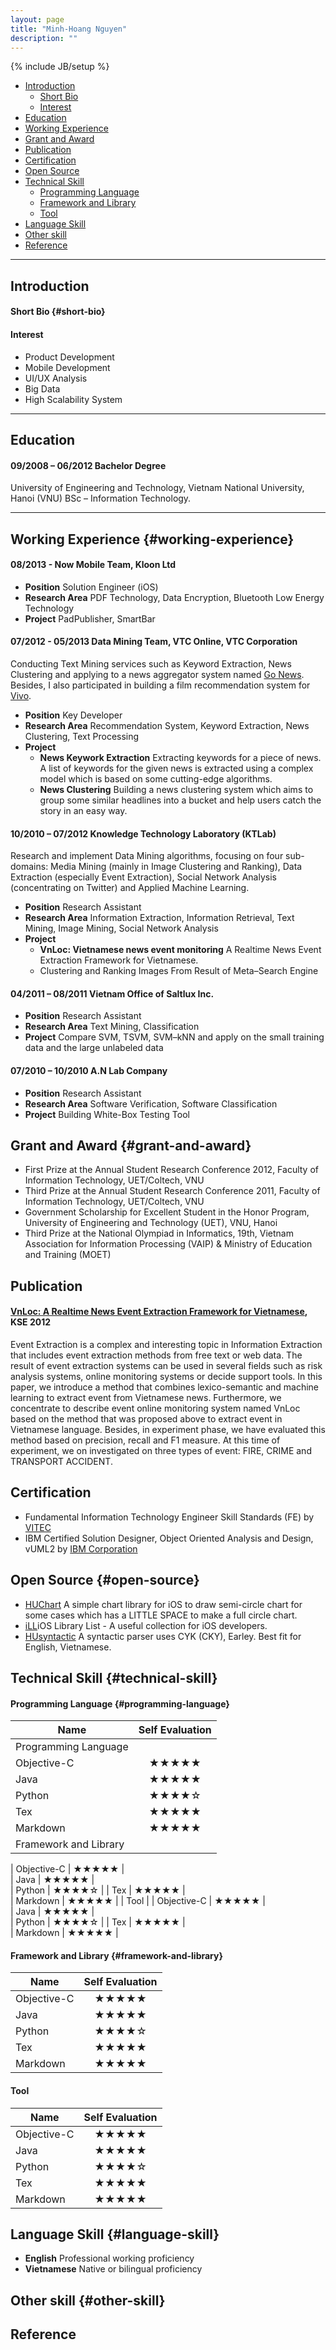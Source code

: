 ```yaml
---
layout: page
title: "Minh-Hoang Nguyen"
description: ""
---
```

{% include JB/setup %}

- [Introduction](#introduction)
	- [Short Bio](#short-bio)
	- [Interest](#interest)
- [Education](#education)
- [Working Experience](#working-experience)
- [Grant and Award](#grant-and-award)
- [Publication](#publication)
- [Certification](#certification)
- [Open Source](#open-source)
- [Technical Skill](#technical-skill)
	- [Programming Language](#programming-language)
	- [Framework and Library](#framework-and-library)
	- [Tool](#tool)
- [Language Skill](#language-skill)
- [Other skill](#other-skill)
- [Reference](#reference)

****
## Introduction
#### Short Bio {#short-bio}

#### Interest
- Product Development 
- Mobile Development
- UI/UX Analysis
- Big Data
- High Scalability System

****
## Education
#### 09/2008 – 06/2012 Bachelor Degree
University of Engineering and Technology, Vietnam National University, Hanoi (VNU) BSc – Information Technology.

****
## Working Experience {#working-experience}

#### 08/2013 - Now Mobile Team, Kloon Ltd
- **Position** Solution Engineer (iOS)
- **Research Area** PDF Technology, Data Encryption, Bluetooth Low Energy Technology
- **Project** PadPublisher, SmartBar

#### 07/2012 - 05/2013 Data Mining Team, VTC Online, VTC Corporation
Conducting Text Mining services such as Keyword Extraction, News Clustering and applying to a news aggregator system named [Go News](http://news.go.vn/). Besides, I also participated in building a film recommendation system for [Vivo](http://vivo.go.vn/).

- **Position** Key Developer
- **Research Area** Recommendation System, Keyword Extraction, News Clustering, Text Processing
- **Project**
	- **News Keywork Extraction** Extracting keywords for a piece of news. A list of keywords for the given news is extracted using a complex model which is based on some cutting-edge algorithms.
	- **News Clustering** Building a news clustering system which aims to group some similar headlines into a bucket and help users catch the story in an easy way.

#### 10/2010 – 07/2012 Knowledge Technology Laboratory (KTLab)
Research and implement Data Mining algorithms, focusing on four sub-domains: Media Mining (mainly in Image Clustering and Ranking), Data Extraction (especially Event Extraction), Social Network Analysis (concentrating on Twitter) and Applied Machine Learning.

- **Position** Research Assistant
- **Research Area** Information Extraction, Information Retrieval, Text Mining, Image Mining, Social Network Analysis
- **Project**
	- **VnLoc: Vietnamese news event monitoring** A Realtime News Event Extraction Framework for Vietnamese.
	- Clustering and Ranking Images From Result of Meta–Search Engine

#### 04/2011 – 08/2011 Vietnam Office of Saltlux Inc.
- **Position** Research Assistant
- **Research Area** Text Mining, Classification 
- **Project** Compare SVM, TSVM, SVM–kNN and apply on the small training data and the large unlabeled data

#### 07/2010 – 10/2010 A.N Lab Company
- **Position** Research Assistant
- **Research Area** Software Verification, Software Classification
- **Project** Building White-Box Testing Tool

## Grant and Award {#grant-and-award}
- First Prize at the Annual Student Research Conference 2012, Faculty of Information Technology, UET/Coltech, VNU
- Third Prize at the Annual Student Research Conference 2011, Faculty of Information Technology, UET/Coltech, VNU
- Government Scholarship for Excellent Student in the Honor Program, University of Engineering and Technology (UET), VNU, Hanoi
- Third Prize at the National Olympiad in Informatics, 19th, Vietnam Association for Information Processing (VAIP) \& Ministry of Education and Training (MOET)

## Publication
#### [VnLoc: A Realtime News Event Extraction Framework for Vietnamese](http://ieeexplore.ieee.org/xpl/abstractAuthors.jsp?tp=&arnumber=6299414), KSE 2012

Event Extraction is a complex and interesting topic in Information Extraction that includes event extraction methods from free text or web data. The result of event extraction systems can be used in several fields such as risk analysis systems, online monitoring systems or decide support tools. In this paper, we introduce a method that combines lexico-semantic and machine learning to extract event from Vietnamese news. Furthermore, we concentrate to describe event online monitoring system named VnLoc based on the method that was proposed above to extract event in Vietnamese language. Besides, in experiment phase, we have evaluated this method based on precision, recall and F1 measure. At this time of experiment, we on investigated on three types of event: FIRE, CRIME and TRANSPORT ACCIDENT.

## Certification
- Fundamental Information Technology Engineer Skill Standards (FE) by [VITEC](www.vitec.org.vn/‎)
- IBM Certified Solution Designer, Object Oriented Analysis and Design, vUML2 by [IBM Corporation](www.ibm.com)

## Open Source {#open-source}
- [HUChart](https://github.com/hugo53/HUChart) A simple chart library for iOS to draw semi-circle chart for some cases which has a LITTLE SPACE to make a full circle chart.
- [iLL](https://github.com/hugo53/iLL)iOS Library List - A useful collection for iOS developers.
- [HUsyntactic](https://github.com/hugo53/HUsyntactic) A syntactic parser uses CYK (CKY), Earley. Best fit for English, Vietnamese.


## Technical Skill {#technical-skill}
#### Programming Language {#programming-language}
| Name 	       		| Self Evaluation  | 
| ----------------- |:-------------:|
|			Programming Language						|
| Objective-C 		| 	★★★★★ 		|  						
| Java     			| 	★★★★★ 		|					
| Python			|	★★★★☆ 		|
| Tex 				|	★★★★★ 		| 	
| Markdown			|	★★★★★ 		|
|				Framework and Library					|

| Objective-C 		| 	★★★★★ 		|  						
| Java     			| 	★★★★★ 		|					
| Python			|	★★★★☆ 		|
| Tex 				|	★★★★★ 		| 	
| Markdown			|	★★★★★ 		|
|				Tool					|
| Objective-C 		| 	★★★★★ 		|  						
| Java     			| 	★★★★★ 		|					
| Python			|	★★★★☆ 		|
| Tex 				|	★★★★★ 		| 	
| Markdown			|	★★★★★ 		|

#### Framework and Library {#framework-and-library}
| Name 	       		| Self Evaluation | 
| ----------------- |:-------------:|
| Objective-C 		| 	★★★★★ 		|  						
| Java     			| 	★★★★★ 		|					
| Python			|	★★★★☆ 		|
| Tex 				|	★★★★★ 		| 	
| Markdown			|	★★★★★ 		|

#### Tool

| Name 	       		| Self Evaluation | 
| ----------------- |:-------------:|
| Objective-C 		| 	★★★★★ 		|  						
| Java     			| 	★★★★★ 		|					
| Python			|	★★★★☆ 		|
| Tex 				|	★★★★★ 		| 	
| Markdown			|	★★★★★ 		|

## Language Skill {#language-skill}
- **English** Professional working proficiency
- **Vietnamese** Native or bilingual proficiency

## Other skill {#other-skill}


## Reference


<!---
****
## Personal Information

**Full Name**                  	MINH–HOANG NGUYEN

**Gender**						Male          		 	

**Nationality** 				Vietnamese 				

**Date of birth** 				23^rd of October, 1990 	

**Marital Status** 				Single 					

**Mobile Phone** 				+84 1689 985 956 			

**Email** 						hoangnm.53@gmail.com 	
-->
